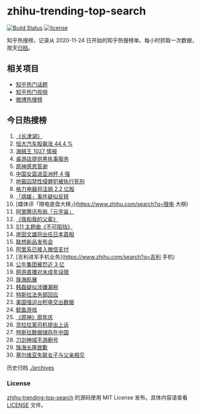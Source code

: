 # zhihu-trending-top-search

[![Build Status](https://github.com/justjavac/zhihu-trending-top-search/workflows/ci/badge.svg?branch=main)](https://github.com/justjavac/zhihu-trending-top-search/actions)
[![license](https://img.shields.io/github/license/justjavac/zhihu-trending-top-search)](https://github.com/justjavac/zhihu-trending-top-search/blob/main/LICENSE)

知乎热搜榜，记录从 2020-11-24 日开始的知乎热搜榜单。每小时抓取一次数据，按天[归档](./archives)。

## 相关项目

- [知乎热门话题](https://github.com/justjavac/zhihu-trending-hot-questions)
- [知乎热门视频](https://github.com/justjavac/zhihu-trending-hot-video)
- [微博热搜榜](https://github.com/justjavac/weibo-trending-hot-search)

## 今日热搜榜

<!-- BEGIN -->
<!-- 最后更新时间 Thu Sep 30 2021 15:06:43 GMT+0800 (China Standard Time) -->

1. [《长津湖》](https://www.zhihu.com/search?q=长津湖)
1. [恒大汽车股飙涨 44.4 %](https://www.zhihu.com/search?q=恒大)
1. [海贼王 1027 情报](https://www.zhihu.com/search?q=海贼王)
1. [桌游店提供黑执事服务](https://www.zhihu.com/search?q=桌游)
1. [原神感恩答谢](https://www.zhihu.com/search?q=原神)
1. [中国女篮进亚洲杯 4 强](https://www.zhihu.com/search?q=中国女篮)
1. [地窖囚禁性侵罪犯被执行死刑](https://www.zhihu.com/search?q=地窖囚禁)
1. [格力电器将注销 2.2 亿股](https://www.zhihu.com/search?q=格力股份)
1. [「病媛」事件疑似反转](https://www.zhihu.com/search?q=病媛)
1. [媒体评「限电是盘大棋」](https://www.zhihu.com/search?q=限电 大棋)
1. [阿里腾讯布局「元宇宙」](https://www.zhihu.com/search?q=元宇宙)
1. [《我和我的父辈》](https://www.zhihu.com/search?q=我和我的父辈)
1. [S11 主题曲《不可阻挡》](https://www.zhihu.com/search?q=s11主题曲)
1. [岸田文雄将出任日本首相](https://www.zhihu.com/search?q=岸田文雄)
1. [联想新品发布会](https://www.zhihu.com/search?q=联想新品)
1. [阿里系已接入微信支付](https://www.zhihu.com/search?q=微信支付)
1. [吉利进军手机业务](https://www.zhihu.com/search?q=吉利 手机)
1. [公牛集团被罚近 3 亿](https://www.zhihu.com/search?q=公牛集团)
1. [网游直播对未成年设限](https://www.zhihu.com/search?q=网游)
1. [珠海航展](https://www.zhihu.com/search?q=珠海航展)
1. [韩磊疑似涉嫌漏税](https://www.zhihu.com/search?q=韩磊)
1. [特斯拉法务部回应](https://www.zhihu.com/search?q=特斯拉)
1. [美国强迫台积电交出数据](https://www.zhihu.com/search?q=台积电)
1. [鱿鱼游戏](https://www.zhihu.com/search?q=鱿鱼游戏)
1. [《原神》周年庆](https://www.zhihu.com/search?q=原神)
1. [货拉拉案司机提出上诉](https://www.zhihu.com/search?q=货拉拉)
1. [特斯拉数据储存在中国](https://www.zhihu.com/search?q=特斯拉数据)
1. [刀剑神域手游删号](https://www.zhihu.com/search?q=刀剑神域手游)
1. [珠海长隆致歉](https://www.zhihu.com/search?q=珠海长隆)
1. [塞尔维亚失联女子与父亲相见](https://www.zhihu.com/search?q=失联女子)

<!-- END -->

历史归档 [./archives](./archives)

### License

[zhihu-trending-top-search](https://github.com/justjavac/zhihu-trending-top-search)
的源码使用 MIT License 发布。具体内容请查看 [LICENSE](./LICENSE) 文件。
